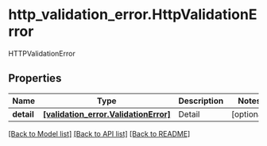 # http_validation_error.HttpValidationError

HTTPValidationError
## Properties
Name | Type | Description | Notes
------------ | ------------- | ------------- | -------------
**detail** | [**[validation_error.ValidationError]**](ValidationError.md) | Detail | [optional] 

[[Back to Model list]](../README.md#documentation-for-models) [[Back to API list]](../README.md#documentation-for-api-endpoints) [[Back to README]](../README.md)


